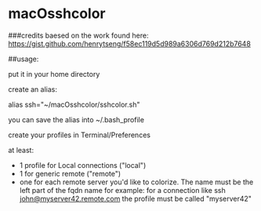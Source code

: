 # macOsshcolor

###credits
baesed on the work found here:
https://gist.github.com/henrytseng/f58ec119d5d989a6306d769d212b7648


##usage:

put it in your home directory

create an alias:

 alias ssh="~/macOsshcolor/sshcolor.sh"
 
 you can save the alias into ~/.bash_profile
 
create your profiles in Terminal/Preferences

at least: 
* 1 profile for Local connections  ("local")
* 1 for generic remote ("remote")
* one for each remote server you'd like to colorize. The name must be the left part of the fqdn name
  for example: for a connection like
      ssh john@myserver42.remote.com
   the profile must be called "myserver42"

